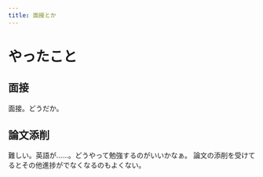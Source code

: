 ```yaml
---
title: 面接とか
---
```


# やったこと

## 面接

面接。どうだか。

## 論文添削

難しい。英語が……。どうやって勉強するのがいいかなぁ。
論文の添削を受けてるとその他進捗がでなくなるのもよくない。

